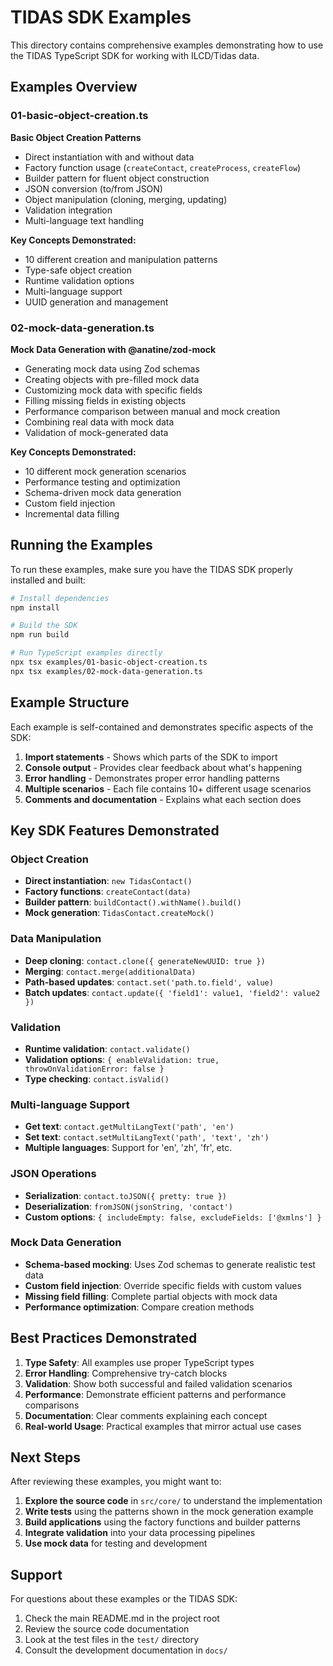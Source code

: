 # TIDAS SDK Examples

This directory contains comprehensive examples demonstrating how to use the TIDAS TypeScript SDK for working with ILCD/Tidas data.

## Examples Overview

### 01-basic-object-creation.ts

**Basic Object Creation Patterns**

- Direct instantiation with and without data
- Factory function usage (`createContact`, `createProcess`, `createFlow`)
- Builder pattern for fluent object construction
- JSON conversion (to/from JSON)
- Object manipulation (cloning, merging, updating)
- Validation integration
- Multi-language text handling

**Key Concepts Demonstrated:**

- 10 different creation and manipulation patterns
- Type-safe object creation
- Runtime validation options
- Multi-language support
- UUID generation and management

### 02-mock-data-generation.ts

**Mock Data Generation with @anatine/zod-mock**

- Generating mock data using Zod schemas
- Creating objects with pre-filled mock data
- Customizing mock data with specific fields
- Filling missing fields in existing objects
- Performance comparison between manual and mock creation
- Combining real data with mock data
- Validation of mock-generated data

**Key Concepts Demonstrated:**

- 10 different mock generation scenarios
- Performance testing and optimization
- Schema-driven mock data generation
- Custom field injection
- Incremental data filling

## Running the Examples

To run these examples, make sure you have the TIDAS SDK properly installed and built:

```bash
# Install dependencies
npm install

# Build the SDK
npm run build

# Run TypeScript examples directly
npx tsx examples/01-basic-object-creation.ts
npx tsx examples/02-mock-data-generation.ts
```

## Example Structure

Each example is self-contained and demonstrates specific aspects of the SDK:

1. **Import statements** - Shows which parts of the SDK to import
2. **Console output** - Provides clear feedback about what's happening
3. **Error handling** - Demonstrates proper error handling patterns
4. **Multiple scenarios** - Each file contains 10+ different usage scenarios
5. **Comments and documentation** - Explains what each section does

## Key SDK Features Demonstrated

### Object Creation

- **Direct instantiation**: `new TidasContact()`
- **Factory functions**: `createContact(data)`
- **Builder pattern**: `buildContact().withName().build()`
- **Mock generation**: `TidasContact.createMock()`

### Data Manipulation

- **Deep cloning**: `contact.clone({ generateNewUUID: true })`
- **Merging**: `contact.merge(additionalData)`
- **Path-based updates**: `contact.set('path.to.field', value)`
- **Batch updates**: `contact.update({ 'field1': value1, 'field2': value2 })`

### Validation

- **Runtime validation**: `contact.validate()`
- **Validation options**: `{ enableValidation: true, throwOnValidationError: false }`
- **Type checking**: `contact.isValid()`

### Multi-language Support

- **Get text**: `contact.getMultiLangText('path', 'en')`
- **Set text**: `contact.setMultiLangText('path', 'text', 'zh')`
- **Multiple languages**: Support for 'en', 'zh', 'fr', etc.

### JSON Operations

- **Serialization**: `contact.toJSON({ pretty: true })`
- **Deserialization**: `fromJSON(jsonString, 'contact')`
- **Custom options**: `{ includeEmpty: false, excludeFields: ['@xmlns'] }`

### Mock Data Generation

- **Schema-based mocking**: Uses Zod schemas to generate realistic test data
- **Custom field injection**: Override specific fields with custom values
- **Missing field filling**: Complete partial objects with mock data
- **Performance optimization**: Compare creation methods

## Best Practices Demonstrated

1. **Type Safety**: All examples use proper TypeScript types
2. **Error Handling**: Comprehensive try-catch blocks
3. **Validation**: Show both successful and failed validation scenarios
4. **Performance**: Demonstrate efficient patterns and performance comparisons
5. **Documentation**: Clear comments explaining each concept
6. **Real-world Usage**: Practical examples that mirror actual use cases

## Next Steps

After reviewing these examples, you might want to:

1. **Explore the source code** in `src/core/` to understand the implementation
2. **Write tests** using the patterns shown in the mock generation example
3. **Build applications** using the factory functions and builder patterns
4. **Integrate validation** into your data processing pipelines
5. **Use mock data** for testing and development

## Support

For questions about these examples or the TIDAS SDK:

1. Check the main README.md in the project root
2. Review the source code documentation
3. Look at the test files in the `test/` directory
4. Consult the development documentation in `docs/`
